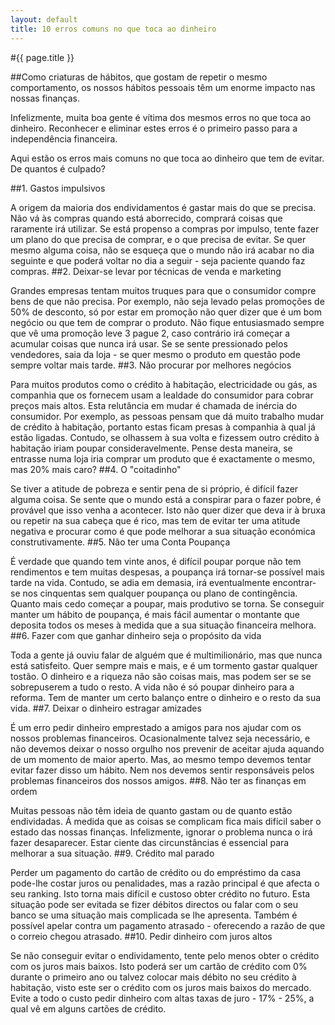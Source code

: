 ```yaml
---
layout: default
title: 10 erros comuns no que toca ao dinheiro
---
```


#{{ page.title }}

##Como criaturas de hábitos, que gostam de repetir o mesmo comportamento, os nossos hábitos pessoais têm um enorme impacto nas nossas finanças.

Infelizmente, muita boa gente é vítima dos mesmos erros no que toca ao dinheiro. Reconhecer e eliminar estes erros é o primeiro passo para a independência financeira.

Aqui estão os erros mais comuns no que toca ao dinheiro que tem de evitar. De quantos é culpado?

##1. Gastos impulsivos

A origem da maioria dos endividamentos é gastar mais do que se precisa. Não vá às compras quando está aborrecido, comprará coisas que raramente irá utilizar. Se está propenso a compras por impulso, tente fazer um plano do que precisa de comprar, e o que precisa de evitar. Se quer mesmo alguma coisa, não se esqueça que o mundo não irá acabar no dia seguinte e que poderá voltar no dia a seguir - seja paciente quando faz compras.
##2. Deixar-se levar por técnicas de venda e marketing

Grandes empresas tentam muitos truques para que o consumidor compre bens de que não precisa. Por exemplo, não seja levado pelas promoções de 50% de desconto, só por estar em promoção não quer dizer que é um bom negócio ou que tem de comprar o produto. Não fique entusiasmado sempre que vê uma promoção leve 3 pague 2, caso contrário irá começar a acumular coisas que nunca irá usar. Se se sente pressionado pelos vendedores, saia da loja - se quer mesmo o produto em questão pode sempre voltar mais tarde.
##3. Não procurar por melhores negócios

Para muitos produtos como o crédito à habitação, electricidade ou gás, as companhia que os fornecem usam a lealdade do consumidor para cobrar preços mais altos. Esta relutância em mudar é chamada de inércia do consumidor. Por exemplo, as pessoas pensam que dá muito trabalho mudar de crédito à habitação, portanto estas ficam presas à companhia à qual já estão ligadas. Contudo, se olhassem à sua volta e fizessem outro crédito à habitação iriam poupar consideravelmente. Pense desta maneira, se entrasse numa loja iria comprar um produto que é exactamente o mesmo, mas 20% mais caro?
##4. O "coitadinho"

Se tiver a atitude de pobreza e sentir pena de si próprio, é difícil fazer alguma coisa. Se sente que o mundo está a conspirar para o fazer pobre, é provável que isso venha a acontecer. Isto não quer dizer que deva ir à bruxa ou repetir na sua cabeça que é rico, mas tem de evitar ter uma atitude negativa e procurar como é que pode melhorar a sua situação económica construtivamente.
##5. Não ter uma Conta Poupança

É verdade que quando tem vinte anos, é difícil poupar porque não tem rendimentos e tem muitas despesas, a poupança irá tornar-se possível mais tarde na vida. Contudo, se adia em demasia, irá eventualmente encontrar-se nos cinquentas sem qualquer poupança ou plano de contingência. Quanto mais cedo começar a poupar, mais produtivo se torna. Se conseguir manter um hábito de poupança, é mais fácil aumentar o montante que deposita todos os meses à medida que a sua situação financeira melhora.
##6. Fazer com que ganhar dinheiro seja o propósito da vida

Toda a gente já ouviu falar de alguém que é multimilionário, mas que nunca está satisfeito. Quer sempre mais e mais, e é um tormento gastar qualquer tostão. O dinheiro e a riqueza não são coisas mais, mas podem ser se se sobrepuserem a tudo o resto. A vida não é só poupar dinheiro para a reforma. Tem de manter um certo balanço entre o dinheiro e o resto da sua vida.
##7. Deixar o dinheiro estragar amizades

É um erro pedir dinheiro emprestado a amigos para nos ajudar com os nossos problemas financeiros. Ocasionalmente talvez seja necessário, e não devemos deixar o nosso orgulho nos prevenir de aceitar ajuda aquando de um momento de maior aperto. Mas, ao mesmo tempo devemos tentar evitar fazer disso um hábito. Nem nos devemos sentir responsáveis pelos problemas financeiros dos nossos amigos.
##8. Não ter as finanças em ordem

Muitas pessoas não têm ideia de quanto gastam ou de quanto estão endividadas. Á medida que as coisas se complicam fica mais difícil saber o estado das nossas finanças. Infelizmente, ignorar o problema nunca o irá fazer desaparecer. Estar ciente das circunstâncias é essencial para melhorar a sua situação.
##9. Crédito mal parado

Perder um pagamento do cartão de crédito ou do empréstimo da casa pode-lhe costar juros ou penalidades, mas a razão principal é que afecta o seu ranking. Isto torna mais difícil e custoso obter crédito no futuro. Esta situação pode ser evitada se fizer débitos directos ou falar com o seu banco se uma situação mais complicada se lhe apresenta. Também é possível apelar contra um pagamento atrasado - oferecendo a razão de que o correio chegou atrasado.
##10. Pedir dinheiro com juros altos

Se não conseguir evitar o endividamento, tente pelo menos obter o crédito com os juros mais baixos. Isto poderá ser um cartão de crédito com 0% durante o primeiro ano ou talvez colocar mais débito no seu crédito à habitação, visto este ser o crédito com os juros mais baixos do mercado. Evite a todo o custo pedir dinheiro com altas taxas de juro - 17% - 25%, a qual vê em alguns cartões de crédito.